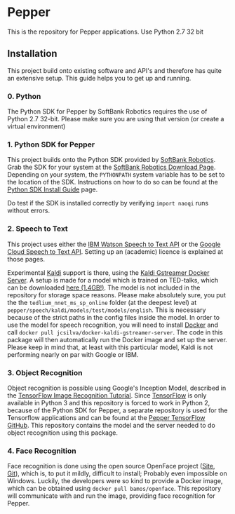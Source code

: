 # Pepper
This is the repository for Pepper applications. Use Python 2.7 32 bit

## Installation

This project build onto existing software and API's and therefore has quite an extensive setup.
This guide helps you to get up and running.

### 0. Python
The Python SDK for Pepper by SoftBank Robotics requires the use of Python 2.7 32-bit.
Please make sure you are using that version (or create a virtual environment)

### 1. Python SDK for Pepper
This project builds onto the Python SDK provided by [SoftBank Robotics](https://www.ald.softbankrobotics.com/en).
Grab the SDK for your system at the [SoftBank Robotics Download Page](https://developer.softbankrobotics.com/us-en/downloads/pepper).
Depending on your system, the `PYTHONPATH` system variable has to be set to the location of the SDK.
Instructions on how to do so can be found at the [Python SDK Install Guide](http://doc.aldebaran.com/2-5/dev/python/install_guide.html) page.

Do test if the SDK is installed correctly by verifying `import naoqi` runs without errors.

### 2. Speech to Text
This project uses either the [IBM Watson Speech to Text API](https://www.ibm.com/watson/services/speech-to-text/) or
the [Google Cloud Speech to Text API](https://cloud.google.com/speech/). Setting up an (academic) licence is explained
at those pages.

Experimental [Kaldi](http://kaldi-asr.org/) support is there, using the [Kaldi Gstreamer Docker Server](https://github.com/jcsilva/docker-kaldi-gstreamer-server).
A setup is made for a model which is trained on TED-talks, which can be downloaded [here (1.4GB!)](https://phon.ioc.ee/~tanela/tedlium_nnet_ms_sp_online.tgz).
The model is not included in the repository for storage space reasons. Please make absolutely sure, 
you put the the `tedlium_nnet_ms_sp_online` folder (at the deepest level) at `pepper/speech/kaldi/models/test/models/english`.
This is necessary because of the strict paths in the config files inside the model.
In order to use the model for speech recognition, you will need to install [Docker](https://www.docker.com/) and call `docker pull jcsilva/docker-kaldi-gstreamer-server`.
The code in this package will then automatically run the Docker image and set up the server.
Please keep in mind that, at least with this particular model, Kaldi is not performing nearly on par with Google or IBM.

### 3. Object Recognition
Object recognition is possible using Google's Inception Model, described in the [TensorFlow Image Recognition Tutorial](https://www.tensorflow.org/tutorials/image_recognition).
Since [TensorFlow](https://www.tensorflow.org/install/install_windows) is only available in Python 3
and this repository is forced to work in Python 2, because of the Python SDK for Pepper, 
a separate repository is used for the Tensorflow applications and can be found at the [Pepper TensorFlow GitHub](https://github.com/cltl/pepper_tensorflow).
This repository contains the model and the server needed to do object recognition using this package.

### 4. Face Recognition
Face recognition is done using the open source OpenFace project ([Site](http://cmusatyalab.github.io/openface/), [Git](https://github.com/cmusatyalab/openface)),
which is, to put it mildly, difficult to install; Probably even impossible on Windows.
Luckily, the developers were so kind to provide a Docker image, which can be obtained using `docker pull bamos/openface`.
This repository will communicate with and run the image, providing face recognition for Pepper.
